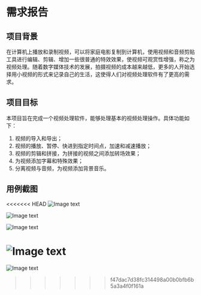 # 需求报告

## 项目背景

在计算机上播放和录制视频，可以将家庭电影复制到计算机，使用视频和音频剪贴工具进行编辑、剪辑、增加一些很普通的特效效果，使视频可观赏性增强，称之为视频处理。随着数字媒体技术的发展，拍摄视频的成本越来越低，更多的人开始选择用小视频的形式来记录自己的生活，这使得人们对视频处理软件有了更高的需求。


## 项目目标

本项目旨在完成一个视频处理软件，能够处理基本的视频处理操作。具体功能如下：

1. 视频的导入和导出；
2. 视频的播放、暂停、快进到指定时间点，加速和减速播放；
3. 视频的剪辑和拼接，为拼接的视频之间添加转场效果；
4. 为视频添加字幕和特殊效果；
5. 分离视频与音频，为视频添加背景音乐。

## 用例截图

<<<<<<< HEAD
![Image text](https://github.com/Waffle-Liu/MiniPremiere/blob/master/document/img_folder/主界面截图.png)

![Image text](https://github.com/Waffle-Liu/MiniPremiere/blob/master/document/img_folder/变速处理.png)

![Image text](https://github.com/Waffle-Liu/MiniPremiere/blob/master/document/img_folder/视频截取.png)

![Image text](https://github.com/Waffle-Liu/MiniPremiere/blob/master/document/img_folder/播放界面.png)
=======
![Image text](https://github.com/Waffle-Liu/MiniPremiere/blob/master/document/主界面截图.png)
>>>>>>> f47dac7d38fc314498a00b0bfb6b5a3a4f0f161a
